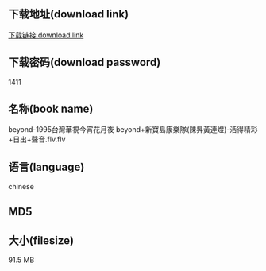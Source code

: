 ## 下载地址(download link)
[下载链接 download link](https://voluble-croquembouche-d321dc.netlify.app/?s=beyond-1995%E5%8F%B0%E7%81%A3%E8%8F%AF%E8%A6%96%E4%BB%8A%E5%AE%B5%E8%8A%B1%E6%9C%88%E5%A4%9C+beyond%2B%E6%96%B0%E5%AF%B6%E5%B3%B6%E5%BA%B7%E6%A8%82%E9%9A%8A%28%E9%99%B3%E6%98%87%E9%BB%83%E9%80%A3%E7%85%9C%29-%E6%B4%BB%E5%BE%97%E7%B2%BE%E5%BD%A9%2B%E6%97%A5%E5%87%BA%2B%E8%81%B2%E9%9F%B3.flv)

## 下载密码(download password)
1411

## 名称(book name)
beyond-1995台灣華視今宵花月夜 beyond+新寶島康樂隊(陳昇黃連煜)-活得精彩+日出+聲音.flv.flv

## 语言(language)
chinese

## MD5


## 大小(filesize)
91.5 MB
